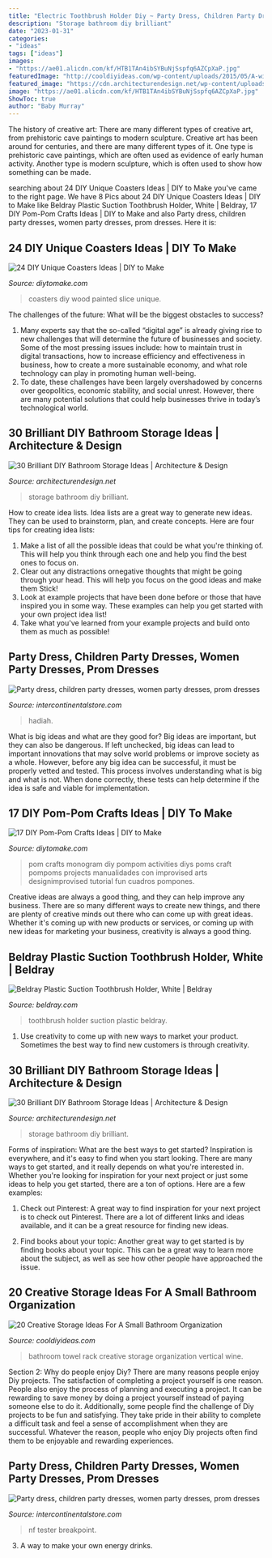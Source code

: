 ```yaml
---
title: "Electric Toothbrush Holder Diy ~ Party Dress, Children Party Dresses, Women Party Dresses, Prom Dresses"
description: "Storage bathroom diy brilliant"
date: "2023-01-31"
categories:
- "ideas"
tags: ["ideas"]
images:
- "https://ae01.alicdn.com/kf/HTB1TAn4ibSYBuNjSspfq6AZCpXaP.jpg"
featuredImage: "http://cooldiyideas.com/wp-content/uploads/2015/05/A-wine-rack-as-a-vertical-towel-rack.jpg"
featured_image: "https://cdn.architecturendesign.net/wp-content/uploads/2014/08/diy-bathroom-storage-ideas-7.jpg"
image: "https://ae01.alicdn.com/kf/HTB1TAn4ibSYBuNjSspfq6AZCpXaP.jpg"
ShowToc: true
author: "Baby Murray"
---
```



The history of creative art: There are many different types of creative art, from prehistoric cave paintings to modern sculpture.
Creative art has been around for centuries, and there are many different types of it. One type is prehistoric cave paintings, which are often used as evidence of early human activity. Another type is modern sculpture, which is often used to show how something can be made.

	

		
searching about 24 DIY Unique Coasters Ideas | DIY to Make you've came to the right page. We have 8 Pics about 24 DIY Unique Coasters Ideas | DIY to Make like Beldray Plastic Suction Toothbrush Holder, White | Beldray, 17 DIY Pom-Pom Crafts Ideas | DIY to Make and also Party dress, children party dresses, women party dresses, prom dresses. Here it is:
		
    
## 24 DIY Unique Coasters Ideas | DIY To Make

<img loading=lazy src="http://www.diytomake.com/wp-content/uploads/2016/09/diy-painted-wood-slice-coasters.jpg" onerror="this.onerror=null;this.src='https://tse1.mm.bing.net/th?id=OIP.KhFngfazLngYziiX0UDR4wHaKv&amp;pid=15.1';" alt="24 DIY Unique Coasters Ideas | DIY to Make">

_Source: diytomake.com_

>coasters diy wood painted slice unique. 

	

The challenges of the future: What will be the biggest obstacles to success?
1. Many experts say that the so-called “digital age” is already giving rise to new challenges that will determine the future of businesses and society. Some of the most pressing issues include: how to maintain trust in digital transactions, how to increase efficiency and effectiveness in business, how to create a more sustainable economy, and what role technology can play in promoting human well-being.
2. To date, these challenges have been largely overshadowed by concerns over geopolitics, economic stability, and social unrest. However, there are many potential solutions that could help businesses thrive in today’s technological world.

    
## 30 Brilliant DIY Bathroom Storage Ideas | Architecture &amp; Design

<img loading=lazy src="https://cdn.architecturendesign.net/wp-content/uploads/2014/08/diy-bathroom-storage-ideas-7.jpg" onerror="this.onerror=null;this.src='https://tse3.mm.bing.net/th?id=OIP.SWMV8u34vxFvanTNIgEJhQHaNK&amp;pid=15.1';" alt="30 Brilliant DIY Bathroom Storage Ideas | Architecture &amp; Design">

_Source: architecturendesign.net_

>storage bathroom diy brilliant. 

	

How to create idea lists.
Idea lists are a great way to generate new ideas. They can be used to brainstorm, plan, and create concepts. Here are four tips for creating idea lists:
1. Make a list of all the possible ideas that could be what you're thinking of. This will help you think through each one and help you find the best ones to focus on.
2. Clear out any distractions ornegative thoughts that might be going through your head. This will help you focus on the good ideas and make them Stick!
3. Look at example projects that have been done before or those that have inspired you in some way. These examples can help you get started with your own project idea list!
4. Take what you've learned from your example projects and build onto them as much as possible!

    
## Party Dress, Children Party Dresses, Women Party Dresses, Prom Dresses

<img loading=lazy src="https://ae01.alicdn.com/kf/HTB1OAjjeBCw3KVjSZFuq6AAOpXax/Wedding-Valentine-s-Day-DIY-Surprise-Love-Explosion-Box-Gift-Boyfriend-Propose-Props-Photo-Album-Scrapbook.jpg_640x640.jpg" onerror="this.onerror=null;this.src='https://tse4.mm.bing.net/th?id=OIP.YE9CQd1aJADgmnpPwYEGCgHaHa&amp;pid=15.1';" alt="Party dress, children party dresses, women party dresses, prom dresses">

_Source: intercontinentalstore.com_

>hadiah. 

	

What is big ideas and what are they good for?
Big ideas are important, but they can also be dangerous. If left unchecked, big ideas can lead to important innovations that may solve world problems or improve society as a whole. However, before any big idea can be successful, it must be properly vetted and tested. This process involves understanding what is big and what is not. When done correctly, these tests can help determine if the idea is safe and viable for implementation.

    
## 17 DIY Pom-Pom Crafts Ideas | DIY To Make

<img loading=lazy src="http://www.diytomake.com/wp-content/uploads/2015/12/monogram-pom-pom-.jpg" onerror="this.onerror=null;this.src='https://tse3.mm.bing.net/th?id=OIP.xWd55JgdG-vyf2gpfe5KfQHaK2&amp;pid=15.1';" alt="17 DIY Pom-Pom Crafts Ideas | DIY to Make">

_Source: diytomake.com_

>pom crafts monogram diy pompom activities diys poms craft pompoms projects manualidades con improvised arts designimprovised tutorial fun cuadros pompones. 

	

Creative ideas are always a good thing, and they can help improve any business. There are so many different ways to create new things, and there are plenty of creative minds out there who can come up with great ideas. Whether it's coming up with new products or services, or coming up with new ideas for marketing your business, creativity is always a good thing.

    
## Beldray Plastic Suction Toothbrush Holder, White | Beldray

<img loading=lazy src="https://images.esellerpro.com/2579/I/308/22/LA043191_6.jpg" onerror="this.onerror=null;this.src='https://tse3.mm.bing.net/th?id=OIP.IOqAiWURCxNbv7NTKtYFRgHaJ4&amp;pid=15.1';" alt="Beldray Plastic Suction Toothbrush Holder, White | Beldray">

_Source: beldray.com_

>toothbrush holder suction plastic beldray. 

	

1. Use creativity to come up with new ways to market your product. Sometimes the best way to find new customers is through creativity.

    
## 30 Brilliant DIY Bathroom Storage Ideas | Architecture &amp; Design

<img loading=lazy src="https://cdn.architecturendesign.net/wp-content/uploads/2014/08/diy-bathroom-storage-ideas-10.jpg" onerror="this.onerror=null;this.src='https://tse2.mm.bing.net/th?id=OIP.eDQrBpgiEROAvGKM8EPjCwHaJ4&amp;pid=15.1';" alt="30 Brilliant DIY Bathroom Storage Ideas | Architecture &amp; Design">

_Source: architecturendesign.net_

>storage bathroom diy brilliant. 

	

Forms of inspiration: What are the best ways to get started?
Inspiration is everywhere, and it's easy to find when you start looking. There are many ways to get started, and it really depends on what you're interested in. Whether you're looking for inspiration for your next project or just some ideas to help you get started, there are a ton of options. Here are a few examples:
1. Check out Pinterest: A great way to find inspiration for your next project is to check out Pinterest. There are a lot of different links and ideas available, and it can be a great resource for finding new ideas.

2. Find books about your topic: Another great way to get started is by finding books about your topic. This can be a great way to learn more about the subject, as well as see how other people have approached the issue.


    
## 20 Creative Storage Ideas For A Small Bathroom Organization

<img loading=lazy src="http://cooldiyideas.com/wp-content/uploads/2015/05/A-wine-rack-as-a-vertical-towel-rack.jpg" onerror="this.onerror=null;this.src='https://tse3.mm.bing.net/th?id=OIP.qDjustAMGjszHD7pnf-cLQHaJ4&amp;pid=15.1';" alt="20 Creative Storage Ideas For A Small Bathroom Organization">

_Source: cooldiyideas.com_

>bathroom towel rack creative storage organization vertical wine. 

	

Section 2: Why do people enjoy Diy?
There are many reasons people enjoy Diy projects. The satisfaction of completing a project yourself is one reason. People also enjoy the process of planning and executing a project. It can be rewarding to save money by doing a project yourself instead of paying someone else to do it. Additionally, some people find the challenge of Diy projects to be fun and satisfying. They take pride in their ability to complete a difficult task and feel a sense of accomplishment when they are successful. Whatever the reason, people who enjoy Diy projects often find them to be enjoyable and rewarding experiences.

    
## Party Dress, Children Party Dresses, Women Party Dresses, Prom Dresses

<img loading=lazy src="https://ae01.alicdn.com/kf/HTB1TAn4ibSYBuNjSspfq6AZCpXaP.jpg" onerror="this.onerror=null;this.src='https://tse2.mm.bing.net/th?id=OIP.41Aat9MLdI_Kiiwvxnyw6QHaJU&amp;pid=15.1';" alt="Party dress, children party dresses, women party dresses, prom dresses">

_Source: intercontinentalstore.com_

>nf tester breakpoint. 

	

3. A way to make your own energy drinks.


